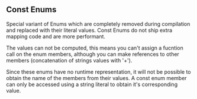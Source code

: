 ## Const Enums

Special variant of Enums which are completely removed during compilation and replaced with their literal values.
Const Enums do not ship extra mapping code and are more performant.

The values can not be computed, this means you can't assign a fucntion call on the enum members, although you can make references to other members (concatenation of strings values with '+').

Since these enums have no runtime representation, it will not be possible to obtain the name of the members from their values.
A const enum member can only be accessed using a string literal to obtain it's corresponding value.
